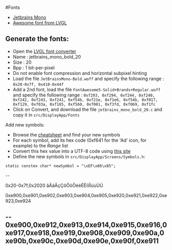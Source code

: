 #Fonts
* [Jetbrains Mono](https://www.jetbrains.com/fr-fr/lp/mono/)
* [Awesome font from LVGL](https://lvgl.io/assets/others/FontAwesome5-Solid+Brands+Regular.woff)

## Generate the fonts:

 * Open the [LVGL font converter](https://lvgl.io/tools/fontconverter)
 * Name : jetbrains_mono_bold_20
 * Size : 20
 * Bpp : 1 bit-per-pixel
 * Do not enable font compression and horizontal subpixel hinting
 * Load the file `JetBrainsMono-Bold.woff` and specify the following range : `0x20-0x7f, 0x410-0x44f`
 * Add a 2nd font, load the file `FontAwesome5-Solid+Brands+Regular.woff` and specify the following range : `0xf293, 0xf294, 0xf244, 0xf240, 0xf242, 0xf243, 0xf241, 0xf54b, 0xf21e, 0xf1e6, 0xf54b, 0xf017, 0xf129, 0xf03a, 0xf185, 0xf560, 0xf001, 0xf3fd, 0xf069, 0xf1fc`
 * Click on Convert, and download the file `jetbrains_mono_bold_20.c` and copy it in `src/DisplayApp/Fonts`
  
Add new symbols:
 * Browse the [cheatsheet](https://fontawesome.com/cheatsheet/free/solid) and find your new symbols
 * For each symbol, add its hex code (0xf641 for the 'Ad' icon, for example) to the *Range* list
 * Convert this hex value into a UTF-8 code using [this site](http://www.ltg.ed.ac.uk/~richard/utf-8.cgi?input=f185&mode=hex)
 * Define the new symbols in `src/DisplayApp/Screens/Symbols.h`: 
```
static constex char* newSymbol = "\xEF\x86\x85";
```

--

0x20-0x7f,0x2020
ãÃâÂçÇôÔõÕéèÉÈíìÍÌúùÙÚ

0xe900,0xe901,0xe902,0xe903,0xe904,0xe905,0xe920,0xe921,0xe922,0xe923,0xe924

--
0xe900,0xe912,0xe913,0xe914,0xe915,0xe916,0xe917,0xe918,0xe919,0xe908,0xe909,0xe90a,0xe90b,0xe90c,0xe90d,0xe90e,0xe90f,0xe911
--